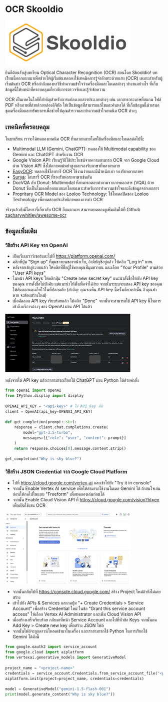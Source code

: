 # OCR Skooldio

<img width="400" src="assets/skooldio-logo.png">

ยินดีต้อนรับสู่บทเรียน Optical Character Recognition (OCR) สอนโดย Skooldio! บทเรีียนนี้ออกแบบมาเพื่อช่วยให้ผู้เริ่มต้นทดลองใช้เทคนิคการรู้จำอักขระด้วยแสง (OCR)
เหมาะสำหรับผู้เริ่มต้นทำ OCR หรือกำลังมองหาวิธีทำความเข้าใจว่าเครื่องมือและโมเดลต่างๆ ทำงานอย่างไร ที่เก็บข้อมูลนี้ให้บทนำที่ครอบคลุมเกี่ยวกับการตรวจจับและรู้จำข้อความ

OCR เป็นเทคโนโลยีที่สำคัญสำหรับการแปลงเอกสารประเภทต่างๆ เช่น เอกสารกระดาษที่สแกน ไฟล์ PDF หรือภาพที่ถ่ายด้วยกล้องดิจิทัล ให้เป็นข้อมูลที่สามารถแก้ไขและค้นหาได้
ที่เก็บข้อมูลนี้นำเสนอชุดเครื่องมือและทรัพยากรเพื่อช่วยให้คุณสำรวจและทำความเข้าใจเทคนิค OCR ต่างๆ


## เทคนิคที่ครอบคลุม

ในบทเรียน เราจะได้ทดลองเทคนิค OCR ที่หลากหลายโดยใช้เครื่องมือและโมเดลต่อไปนี้:

- Multimodal LLM (Gemini, ChatGPT): ทดลองใช้ Multimodal capability ของ Gemini และ ChatGPT สำหรับงาน OCR
- Google Vision API: เรียนรู้วิธีใช้ประโยชน์จากความสามารถ OCR จาก Google Cloud ผ่าน Vision API ซึ่งให้ความแม่นยำสูงและรองรับภาษาที่หลากหลาย
- [EasyOCR](https://github.com/JaidedAI/EasyOCR): ทดลองใช้ไลบรารี OCR ใช้งานง่ายและมีน้ำหนักเบา รองรับหลายภาษา
- [Surya](https://github.com/VikParuchuri/surya): ไลบรารี่ OCR ที่รองรับหลายภาษาเช่นกัน
- DocVQA กับ Donut: Multimodal ที่สามารถตอบคำถามจากภาพเอกสาร (VQA) ด้วย Donut ซึ่งเป็นโมเดลที่ออกแบบมาโดยเฉพาะสำหรับการทำความเข้าใจและดึงข้อมูลจากเอกสาร
- Propritary OCR Model ของ Looloo Technology: ใช้โมเดลปิดของ Looloo Technology เพื่อทดสอบประสิทธิภาพของการทำ OCR

จริงๆแล้วยังมีไลบรารี่เกี่ยวกับ OCR อีกมากมาย สามารถทดลองดูเพิ่มเติมได้ที่ Github [zacharywhitley/awesome-ocr](https://github.com/zacharywhitley/awesome-ocr)

## ข้อมูลเพิ่มเติม

### วิธีสร้าง API Key จาก OpenAI

- เปิดเว็บเบราว์เซอร์และไปที่ https://platform.openai.com/
- คลิกที่ปุ่ม "Sign up" ที่มุมขวาบนของหน้าเว็บ, ถ้ามีบัญชีอยู่แล้ว ให้คลิก "Log in" แทน
- หลังจากเข้าสู่ระบบแล้ว ให้คลิกที่ชื่อผู้ใช้ของคุณที่มุมขวาบน และเลือก "Your Profile" ตามด้วย "User API keys"
- ในหน้า API keys ให้คลิกปุ่ม "Create new secret key" แนะนำตั้งชื่อให้กับ API key ของคุณ การตั้งชื่อไม่บังคับ แต่แนะนำให้ตั้งเพื่อจำได้ง่าย จากนั้นระบบจะแสดง API key ของคุณ ให้คัดลอกและเก็บไว้ในที่ปลอดภัย (สำคัญ: คุณจะเห็น API key นี้ครั้งเดียวเท่านั้น ถ้าคุณทำหาย จะต้องสร้างใหม่)
- เมื่อคัดลอก API key เรียบร้อยแล้ว ให้คลิก "Done" จากนั้นจะสามารถใช้ API key นี้ในการเข้าถึงบริการต่างๆ ของ OpenAI ผ่าน API ได้แล้ว

<img width="400" src="assets/chatgpt.png">

หลังจากได้ API key แล้วเราสามารถเรียกใช้ ChatGPT ผ่าน Python ได้ด้วยคำสั่ง

```py
from openai import OpenAI
from IPython.display import display

OPENAI_API_KEY = "<api-key>" # ใส่ API key ที่นี่
client = OpenAI(api_key=OPENAI_API_KEY)

def get_completion(prompt: str):
    response = client.chat.completions.create(
        model="gpt-3.5-turbo",
        messages=[{"role": "user", "content": prompt}]
    )
    return response.choices[0].message.content.strip()

get_completion("Why is sky blue?")
```

### วิธีสร้าง JSON Credential จาก Google Cloud Platform

- ไปที่ https://cloud.google.com/vertex-ai และเข้าไปยัง "Try it in console"
- จากนั้น Enable Vertex AI service เพื่อให้สามารถใช้งานโมเดล Gemini ได้ ถ้าสนใจเล่นก่อนให้กดไปในแถบ "Freeform" เพื่อทดลองเล่นก่อนได้
- จากนั้น Enable Cloud Vision API ที่ https://cloud.google.com/vision?hl=en เพื่อเปิดใช้งาน OCR

<img width="400" src="assets/vertex_ai.png">

- จากนั้นกลับไปที่ https://console.cloud.google.com/  สร้าง Project ใหม่ถ้ายังไม่เคยสร้าง
- เข้าไปยัง APIs & Services และกดปุ่ม "+ Create Credentials > Service Account" เพื่อสร้าง Credential ใหม่ ในข้อ "Grant this service account access" ให้เลือก Vertex AI Administrator และเพิ่ม Cloud Vision API
- เมื่อสร้างเสร็จเรียบร้อย กลับมาที่หน้า Service Account และไปที่หัวข้อ Keys จากนั้นกด Add Key > Create new key เพื่อสร้าง JSON ไฟล์
- จากนั้นไฟล์จะถูกดาวน์โหลดเข้ามาในเครื่อง และเราสามารถใช้ Python ในการเรียกใช้ Gemini ได้ดังนี้

```py
from google.oauth2 import service_account
from google.cloud import aiplatform
from vertexai.generative_models import GenerativeModel

project_name = "<project-name>"
credentials = service_account.Credentials.from_service_account_file("<path-to-json>")
aiplatform.init(project=project_name, credentials=credentials)

model = GenerativeModel("gemini-1.5-flash-001")
print(model.generate_content("Why is sky blue?"))
```
